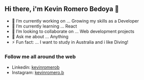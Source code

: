 ## Hi there, i'm Kevin Romero Bedoya 👋

- 🔭 I’m currently working on ... Growing my skills as a Developer
- 🌱 I’m currently learning ... React
- 👯 I’m looking to collaborate on ... Web development projects
- 💬 Ask me about ... Anything
- ⚡ Fun fact: ... I want to study in Australia and i like Diving!

### Follow me all around the web
<ul>
  <li>Linkedin: <a href="/https://www.linkedin.com/in/kevinromerob/">kevinromerob</a></li>
  <li>Instagram: <a href="https://www.instagram.com/kevinromero.b/">kevinromero.b</a></li>
</ul>
   
<!--
**Kevin-RB/Kevin-RB** is a ✨ _special_ ✨ repository because its `README.md` (this file) appears on your GitHub profile.

Here are some ideas to get you started:
- 🤔 I’m looking for help with ... 
- 😄 Pronouns: ... he/him
- 📫 How to reach me: ... 
-->
